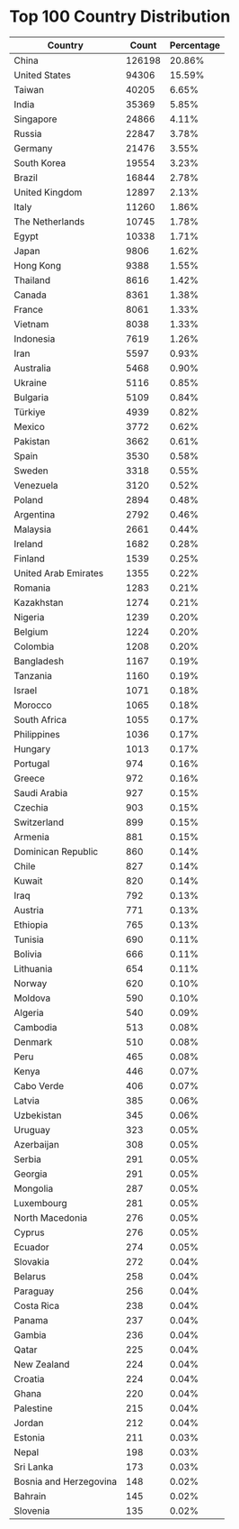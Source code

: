 # Top 100 Country Distribution
| Country | Count | Percentage |
|----|----|----|
| China | 126198 | 20.86% |
| United States | 94306 | 15.59% |
| Taiwan | 40205 | 6.65% |
| India | 35369 | 5.85% |
| Singapore | 24866 | 4.11% |
| Russia | 22847 | 3.78% |
| Germany | 21476 | 3.55% |
| South Korea | 19554 | 3.23% |
| Brazil | 16844 | 2.78% |
| United Kingdom | 12897 | 2.13% |
| Italy | 11260 | 1.86% |
| The Netherlands | 10745 | 1.78% |
| Egypt | 10338 | 1.71% |
| Japan | 9806 | 1.62% |
| Hong Kong | 9388 | 1.55% |
| Thailand | 8616 | 1.42% |
| Canada | 8361 | 1.38% |
| France | 8061 | 1.33% |
| Vietnam | 8038 | 1.33% |
| Indonesia | 7619 | 1.26% |
| Iran | 5597 | 0.93% |
| Australia | 5468 | 0.90% |
| Ukraine | 5116 | 0.85% |
| Bulgaria | 5109 | 0.84% |
| Türkiye | 4939 | 0.82% |
| Mexico | 3772 | 0.62% |
| Pakistan | 3662 | 0.61% |
| Spain | 3530 | 0.58% |
| Sweden | 3318 | 0.55% |
| Venezuela | 3120 | 0.52% |
| Poland | 2894 | 0.48% |
| Argentina | 2792 | 0.46% |
| Malaysia | 2661 | 0.44% |
| Ireland | 1682 | 0.28% |
| Finland | 1539 | 0.25% |
| United Arab Emirates | 1355 | 0.22% |
| Romania | 1283 | 0.21% |
| Kazakhstan | 1274 | 0.21% |
| Nigeria | 1239 | 0.20% |
| Belgium | 1224 | 0.20% |
| Colombia | 1208 | 0.20% |
| Bangladesh | 1167 | 0.19% |
| Tanzania | 1160 | 0.19% |
| Israel | 1071 | 0.18% |
| Morocco | 1065 | 0.18% |
| South Africa | 1055 | 0.17% |
| Philippines | 1036 | 0.17% |
| Hungary | 1013 | 0.17% |
| Portugal | 974 | 0.16% |
| Greece | 972 | 0.16% |
| Saudi Arabia | 927 | 0.15% |
| Czechia | 903 | 0.15% |
| Switzerland | 899 | 0.15% |
| Armenia | 881 | 0.15% |
| Dominican Republic | 860 | 0.14% |
| Chile | 827 | 0.14% |
| Kuwait | 820 | 0.14% |
| Iraq | 792 | 0.13% |
| Austria | 771 | 0.13% |
| Ethiopia | 765 | 0.13% |
| Tunisia | 690 | 0.11% |
| Bolivia | 666 | 0.11% |
| Lithuania | 654 | 0.11% |
| Norway | 620 | 0.10% |
| Moldova | 590 | 0.10% |
| Algeria | 540 | 0.09% |
| Cambodia | 513 | 0.08% |
| Denmark | 510 | 0.08% |
| Peru | 465 | 0.08% |
| Kenya | 446 | 0.07% |
| Cabo Verde | 406 | 0.07% |
| Latvia | 385 | 0.06% |
| Uzbekistan | 345 | 0.06% |
| Uruguay | 323 | 0.05% |
| Azerbaijan | 308 | 0.05% |
| Serbia | 291 | 0.05% |
| Georgia | 291 | 0.05% |
| Mongolia | 287 | 0.05% |
| Luxembourg | 281 | 0.05% |
| North Macedonia | 276 | 0.05% |
| Cyprus | 276 | 0.05% |
| Ecuador | 274 | 0.05% |
| Slovakia | 272 | 0.04% |
| Belarus | 258 | 0.04% |
| Paraguay | 256 | 0.04% |
| Costa Rica | 238 | 0.04% |
| Panama | 237 | 0.04% |
| Gambia | 236 | 0.04% |
| Qatar | 225 | 0.04% |
| New Zealand | 224 | 0.04% |
| Croatia | 224 | 0.04% |
| Ghana | 220 | 0.04% |
| Palestine | 215 | 0.04% |
| Jordan | 212 | 0.04% |
| Estonia | 211 | 0.03% |
| Nepal | 198 | 0.03% |
| Sri Lanka | 173 | 0.03% |
| Bosnia and Herzegovina | 148 | 0.02% |
| Bahrain | 145 | 0.02% |
| Slovenia | 135 | 0.02% |
